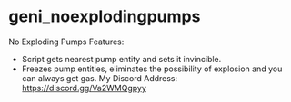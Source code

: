 # geni_noexplodingpumps
No Exploding Pumps
Features:
- Script gets nearest pump entity and sets it invincible.
- Freezes pump entities, eliminates the possibility of explosion and you can always get gas.
My Discord Address: https://discord.gg/Va2WMQgpyy
